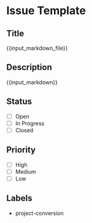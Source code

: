 # Issue Template

## Title

{{input_markdown_file}}

## Description

{{input_markdown}}

## Status

- [ ] Open
- [ ] In Progress
- [ ] Closed

## Priority

- [ ] High
- [ ] Medium
- [ ] Low

## Labels

- project-conversion
